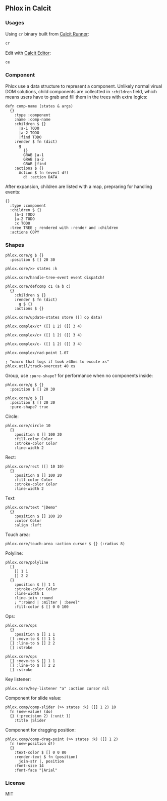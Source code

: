 
Phlox in Calcit
----

### Usages

Using `cr` binary built from [Calcit Runner](http://github.com/Cirru/calcit-runner.nim):

```bash
cr
```

Edit with [Calcit Editor](https://github.com/Cirru/calcit-editor):

```bash
ce
```

### Component

Phlox use a data structure to represent a component.
Unlikely normal virual DOM solutions, child components are collectted in `:children` field,
which means users have to grab and fill them in the trees with extra logics:

```cirru
defn comp-name (states & args)
  {}
    :type :component
    :name :comp-name
    :children $ {}
      |a-1 TODO
      |a-2 TODO
      |find TODO
    :render $ fn (dict)
      g
        {}
        GRAB |a-1
        GRAB |a-2
        GRAB |find
    :actions $ {}
      Action $ fn (event d!)
        d! :action DATA
```

After expansion, children are listed with a map, prepraring for handling events:

```cirru
{}
  :type :component
  :children $ {}
    |a-1 TODO
    |a-2 TODO
    :x TODO
  :tree TREE ; rendered with :render and :children
  :actions COPY
```

### Shapes

```cirru
phlox.core/g $ {}
  :position $ [] 20 30

phlox.core/>> states :k

phlox.core/handle-tree-event event dispatch!

phlox.core/defcomp c1 (a b c)
  {}
    :children $ {}
    :render $ fn (dict)
      g $ {}
    :actions $ {}

phlox.core/update-states store ([] op data)

phlox.complex/c* ([] 1 2) ([] 3 4)

phlox.complex/c+ ([] 1 2) ([] 3 4)

phlox.complex/c- ([] 1 2) ([] 3 4)

phlox.complex/rad-point 1.07

; "macro that logs if took >40ms to excute xs"
phlox.util/track-overcost 40 xs
```

Group, use `:pure-shape?` for performance when no components inside:

```cirru
phlox.core/g $ {}
  :position $ [] 20 30

phlox.core/g $ {}
  :position $ [] 20 30
  :pure-shape? true
```

Circle:

```cirru
phlox.core/circle 10
  {}
    :position $ [] 100 20
    :fill-color Color
    :stroke-color Color
    :line-width 2
```

Rect:

```cirru
phlox.core/rect ([] 10 10)
  {}
    :position $ [] 100 20
    :fill-color Color
    :stroke-color Color
    :line-width 2
```

Text:

```cirru
phlox.core/text "|Demo"
  {}
    :position $ [] 100 20
    :color Color
    :align :left
```

Touch area:

```cirru
phlox.core/touch-area :action cursor $ {} (:radius 8)
```

Polyline:

```cirru
phlox.core/polyline
  []
    [] 1 1
    [] 2 2
  {}
    :position $ [] 1 1
    :stroke-color Color
    :line-width 1
    :line-join :round
    ; ":round | :milter | :bevel"
    :fill-color $ [] 0 0 100
```

Ops:

```cirru
phlox.core/ops
  {}
    :position $ [] 1 1
  [] :move-to $ [] 1 1
  [] :line-to $ [] 2 2
  [] :stroke

phlox.core/ops
  [] :move-to $ [] 1 1
  [] :line-to $ [] 2 2
  [] :stroke
```

Key listener:

```cirru
phlox.core/key-listener "a" :action cursor nil
```

Component for slide value:

```cirru
phlox.comp/comp-slider (>> states :k) ([] 1 2) 10
  fn (new-value) (do)
  {} (:precision 2) (:unit 1)
    :title |Slider
```

Component for dragging position:

```cirru
phlox.comp/comp-drag-point (>> states :k) ([] 1 2)
  fn (new-position d!)
  {}
    :text-color $ [] 0 0 80
    :render-text $ fn (position)
      join-str |, position
    :font-size 14
    :font-face "|Arial"
```

### License

MIT
